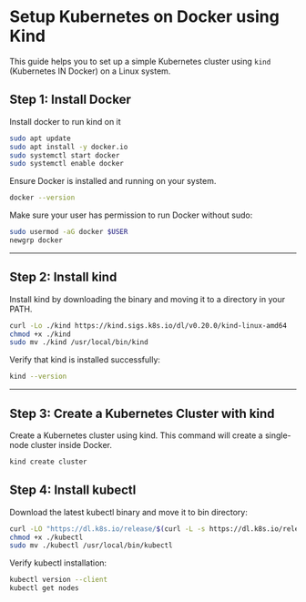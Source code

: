 # Setup Kubernetes on Docker using Kind

This guide helps you to set up a simple Kubernetes cluster using `kind` (Kubernetes IN Docker) on a Linux system.

## Step 1: Install Docker

Install docker to run kind on it

```bash
sudo apt update
sudo apt install -y docker.io
sudo systemctl start docker
sudo systemctl enable docker
```

Ensure Docker is installed and running on your system.

```bash
docker --version
```

Make sure your user has permission to run Docker without sudo:

```bash
sudo usermod -aG docker $USER
newgrp docker
```

---

## Step 2: Install kind

Install kind by downloading the binary and moving it to a directory in your PATH.

```bash
curl -Lo ./kind https://kind.sigs.k8s.io/dl/v0.20.0/kind-linux-amd64
chmod +x ./kind
sudo mv ./kind /usr/local/bin/kind
```

Verify that kind is installed successfully:

```bash
kind --version
```

---

## Step 3: Create a Kubernetes Cluster with kind

Create a Kubernetes cluster using kind. This command will create a single-node cluster inside Docker.

```bash
kind create cluster
```

## Step 4: Install kubectl

Download the latest kubectl binary and move it to bin directory:

```bash
curl -LO "https://dl.k8s.io/release/$(curl -L -s https://dl.k8s.io/release/stable.txt)/bin/linux/amd64/kubectl"
chmod +x ./kubectl
sudo mv ./kubectl /usr/local/bin/kubectl
```

Verify kubectl installation:

```bash
kubectl version --client
kubectl get nodes
```